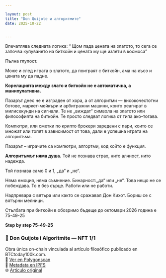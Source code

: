 ```yaml
---

layout: post
title: "Don Quijote и алгоритмите"
date: 2025-10-22


---
```



Впечатлява следната логика: “ Щом пада цената на златото, то сега се започва купуването на биткойн и цената му ще излети в космоса”

Пълна глупост.

Може и след играта в златото, да поиграят с биткойн, ама на късо и цената му да падне.

**Корелацията между злато и биткойн не е автоматична, а манипулативна.**

Пазарът днес не е изграден от хора, а от алгоритми — високочестотни ботове, маркет-мейкъри и арбитражни машини, които реагират в милисекунди на сигнали. Те не „виждат“ символа на златото или философията на биткойн. Те просто следват логика от типа ако–тогава.

Компютри, или сметки по крипто брокери заредени с пари, които се множат или топят в зависимост от това, дали е успешна играта на алгоритъма.

Пазарът – играчите са компютри, aлгортми, код който е функция. 

**Алгоритъмът няма душа.**
Той не познава страх, нито алчност, нито надежда.

Той познава само 0 и 1, „да“ и „не“.

Няма емоция, няма съмнение. Бинарност:„да“ или „не“. 
Това нещо не се побеждава. 
То е без сърце. 
Работи или не работи. 


Надпревара с вятъра или както се сражавал Дон Кихот. Бориш се с вятърни мелници.

Стълбата при биткойн в обозримо бъдеще до октомври 2026 година е 75-49-25 

**Step by step 75-49-25**

<h3>🎴 Don Quijote i Algoritmite — NFT 1/1</h3>
<p>
Obra única on-chain vinculada al artículo filosófico publicado en BTCtoday100k.com.<br>
🔗 <a href="https://polygonscan.com/token/0xC08ec2b4D565D1c387D9bc83d829E7e290269eC0?a=1" target="_blank">Ver en Polygonscan</a><br>
📄 <a href="https://ipfs.io/ipfs/QmTuk7Zij8Ni1C25aGyR9UiZV1qVcaecUSifkAjRi2UCfR" target="_blank">Metadata en IPFS</a><br>
🌐 <a href="https://www.btctoday100k.com/2025/10/22/don-quijote-i-algoritmite.html" target="_blank">Artículo original</a>
</p>

<script type="application/ld+json" src="https://ipfs.io/ipfs/QmUbjQ2Zw8vjs4kiMQL99WQTwLy5ihyMn5GpuVm76hypes"></script>





